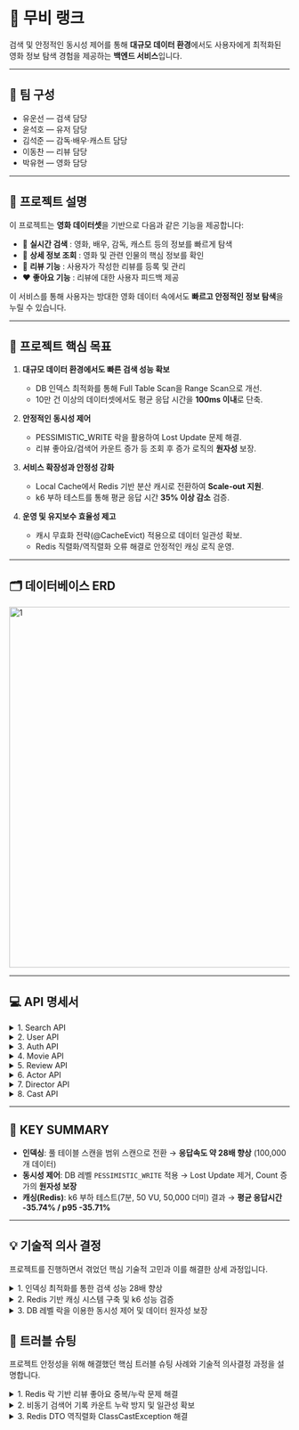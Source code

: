 # 🎥 무비 랭크

검색 및 안정적인 동시성 제어를 통해 **대규모 데이터 환경**에서도 사용자에게 최적화된 영화 정보 탐색 경험을 제공하는 **백엔드 서비스**입니다.

---

## 👥 팀 구성
- 유운선 — 검색 담당  
- 윤석호 — 유저 담당  
- 김석준 — 감독·배우·캐스트 담당  
- 이동찬 — 리뷰 담당  
- 박유현 — 영화 담당

---

## 🎯 프로젝트 설명

이 프로젝트는 **영화 데이터셋**을 기반으로 다음과 같은 기능을 제공합니다:

- 🔎 **실시간 검색** : 영화, 배우, 감독, 캐스트 등의 정보를 빠르게 탐색  
- 📖 **상세 정보 조회** : 영화 및 관련 인물의 핵심 정보를 확인  
- 📝 **리뷰 기능** : 사용자가 작성한 리뷰를 등록 및 관리  
- ❤️ **좋아요 기능** : 리뷰에 대한 사용자 피드백 제공  

이 서비스를 통해 사용자는 방대한 영화 데이터 속에서도 **빠르고 안정적인 정보 탐색**을 누릴 수 있습니다.

---

## 🚀 프로젝트 핵심 목표

1. **대규모 데이터 환경에서도 빠른 검색 성능 확보**
   - DB 인덱스 최적화를 통해 Full Table Scan을 Range Scan으로 개선.
   - 10만 건 이상의 데이터셋에서도 평균 응답 시간을 **100ms 이내**로 단축.

2. **안정적인 동시성 제어**
   - PESSIMISTIC_WRITE 락을 활용하여 Lost Update 문제 해결.
   - 리뷰 좋아요/검색어 카운트 증가 등 조회 후 증가 로직의 **원자성** 보장.

3. **서비스 확장성과 안정성 강화**
   - Local Cache에서 Redis 기반 분산 캐시로 전환하여 **Scale-out 지원**.
   - k6 부하 테스트를 통해 평균 응답 시간 **35% 이상 감소** 검증.

4. **운영 및 유지보수 효율성 제고**
   - 캐시 무효화 전략(@CacheEvict) 적용으로 데이터 일관성 확보.
   - Redis 직렬화/역직렬화 오류 해결로 안정적인 캐싱 로직 운영.

---

## 🗂️ 데이터베이스 ERD

<img width="1441" height="648" alt="1" src="https://github.com/user-attachments/assets/8a685974-c515-4c2d-bc40-5b88f0bf8aed" />

---

## 💻 API 명세서

<details>
<summary>1. Search API </summary>

| 권한 | 기능 | 담당자 | Method | Domain | URI | 비고 |
|------|------|--------|--------|--------|-----|------|
| USER | 영화 제목 검색 | 유운선 | GET | Search | /api/movies/search?title={내배캠} | - |
| USER | 영화 배우 검색 | 유운선 | GET | Search | /api/actors/search?name={홍길동} | - |
| USER | 영화 감독 검색 | 유운선 | GET | Search | /api/directors/search?name={홍길동} | - |
| USER | 인기 검색어 조회 | 유운선 | GET | Search | /api/search/popular | 비동기 카운트 로직 적용 |

</details>

<details>
<summary>2. User API </summary>

| 권한 | 기능 | 담당자 | Method | Domain | URI | 비고 |
|------|------|--------|--------|--------|-----|------|
| USER | 내 정보 조회 | 윤석호 | GET | User | /api/users/me | - |
| USER | 내 정보 수정 | 윤석호 | PUT | User | /api/users/me | - |
| USER | 다른 사용자 조회 | 윤석호 | GET | User | /api/users/{userId} | - |
| USER | 회원 탈퇴 | 윤석호 | DELETE | User | /api/users/withdraw | - |

</details>

<details>
<summary>3. Auth API </summary>

| 권한 | 기능 | 담당자 | Method | Domain | URI | 비고 |
|------|------|--------|--------|--------|-----|------|
| USER | 회원가입 | 윤석호 | POST | Auth | /api/auth/signup | - |
| USER | 로그인 | 윤석호 | POST | Auth | /api/auth/login | - |
| USER | 로그아웃 | 윤석호 | POST | Auth | /api/auth/logout | - |
| USER | 토큰 갱신 | 윤석호 | POST | Auth | /api/auth/refresh-token | 토큰 만료 시 사용 |
| USER | 비밀번호 수정 | 윤석호 | PATCH | Auth | /api/auth/password | - |

</details>

<details>
<summary>4. Movie API </summary>

| 권한 | 기능 | 담당자 | Method | Domain | URI | 비고 |
|------|------|--------|--------|--------|-----|------|
| ADMIN | 영화 등록 | 박유현 | POST | Movie | /api/movies | - |
| USER | 영화 목록 조회 | 박유현 | GET | Movie | /api/movies | - |
| USER | 영화 상세 조회 | 박유현 | GET | Movie | /api/movies/{movieId} | - |
| ADMIN | 영화 정보 수정 | 박유현 | PUT | Movie | /api/movies/{movieId} | - |
| ADMIN | 영화 삭제 | 박유현 | DELETE | Movie | /api/movies/{movieId} | - |

</details>

<details>
<summary>5. Review API </summary>

| 권한 | 기능 | 담당자 | Method | Domain | URI | 비고 |
|------|------|--------|--------|--------|-----|------|
| USER | 내가 작성한 리뷰 목록 조회 | 이동찬 | GET | Review | /api/users/me/reviews?page=1&size=10 | - |
| USER | 리뷰 목록 조회 | 이동찬 | GET | Review | /api/movies/{movieId}/reviews?page=1&size=10 | - |
| USER | 리뷰 작성 | 이동찬 | POST | Review | /api/movies/{movieId}/reviews | - |
| USER | 리뷰 수정 | 이동찬 | PUT | Review | /api/reviews/{reviewId} | - |
| USER | 리뷰 삭제 | 이동찬 | DELETE | Review | /api/reviews/{reviewId} | - |
| USER | 리뷰 좋아요 | 이동찬 | POST | Review | /api/reviews/{reviewId}/likes | 동시성 제어 로직 적용 |
| USER | 리뷰 좋아요 취소 | 이동찬 | DELETE | Review | /api/reviews/{reviewId}/likes | 동시성 제어 로직 적용 |

</details>

<details>
<summary>6. Actor API </summary>

| 권한 | 기능 | 담당자 | Method | Domain | URI | 비고 |
|------|------|--------|--------|--------|-----|------|
| ADMIN | 배우 등록 | 김석준 | POST | Actor | /api/actors | - |
| USER | 배우 목록 조회 | 김석준 | GET | Actor | /api/actors | - |
| USER | 배우 상세 조회 (일반) | 김석준 | GET | Actor | /api/v1/actors/{actorId} | 일반 DB 조회 |
| USER | 배우 상세 조회 (Redis) | 김석준 | GET | Actor | /api/v2/actors/{actorId} | Redis 캐싱 적용 |
| ADMIN | 배우 정보 수정 | 김석준 | PUT | Actor | /api/actors/{actorId} | - |
| ADMIN | 배우 삭제 | 김석준 | DELETE | Actor | /api/actors/{actorId} | - |

</details>

<details>
<summary>7. Director API </summary>

| 권한 | 기능 | 담당자 | Method | Domain | URI | 비고 |
|------|------|--------|--------|--------|-----|------|
| ADMIN | 감독 등록 | 김석준 | POST | Director | /api/directors | - |
| USER | 감독 목록 조회 | 김석준 | GET | Director | /api/directors | - |
| USER | 감독 상세 조회 (일반) | 김석준 | GET | Director | /api/v1/directors/{directorId} | 일반 DB 조회 |
| USER | 감독 상세 조회 (Redis) | 김석준 | GET | Director | /api/v2/directors/{directorId} | Redis 캐싱 적용 |
| ADMIN | 감독 정보 수정 | 김석준 | PUT | Director | /api/directors/{directorId} | - |
| ADMIN | 감독 삭제 | 김석준 | DELETE | Director | /api/directors/{directorId} | - |

</details>

<details>
<summary>8. Cast API </summary>

| 권한 | 기능 | 담당자 | Method | Domain | URI | 비고 |
|------|------|--------|--------|--------|-----|------|
| ADMIN | 출연진 등록 | 김석준 | POST | Cast | /api/movies/cast | - |
| USER | 출연진 조회 | 김석준 | GET | Cast | /api/movies/cast | - |
| ADMIN | 출연진 삭제 | 김석준 | DELETE | Cast | /api/movies/casts/1/1 | - |

</details>

---

## 🔑 KEY SUMMARY

- **인덱싱**: 풀 테이블 스캔을 범위 스캔으로 전환 → **응답속도 약 28배 향상** (100,000개 데이터)  
- **동시성 제어**: DB 레벨 `PESSIMISTIC_WRITE` 적용 → Lost Update 제거, Count 증가의 **원자성 보장**  
- **캐싱(Redis)**: k6 부하 테스트(7분, 50 VU, 50,000 더미) 결과 → **평균 응답시간 -35.74% / p95 -35.71%**  

---

## 💡 기술적 의사 결정
프로젝트를 진행하면서 겪었던 핵심 기술적 고민과 이를 해결한 상세 과정입니다.

<details>
<summary>1. 인덱싱 최적화를 통한 검색 성능 28배 향상</summary>

데이터베이스에 10만 건 이상의 데이터가 적재되면서, 사용자의 핵심 탐색 경험인 검색 API의 응답 속도가 현저히 저하되는 문제가 발생했습니다.

### 📌 인덱싱을 통한 검색 성능 개선

| 항목        | 상세 내용 |
|-------------|-----------|
| **내가 구현한 기능** | 영화, 배우, 캐스트 등의 핵심 정보 검색 API |
| **주요 로직** | 사용자가 입력한 키워드를 기반으로 DB에서 데이터를 조회하는 로직 |
| **배경** | 초기 쿼리 작성 시, WHERE 절 조건이 인덱스를 효과적으로 활용하지 못해 대규모 데이터 환경에서 Full Table Scan 발생 → 검색 응답 시간이 수 초대로 지연됨 |
| **요구사항** | 10만 건 이상의 데이터셋에서도 **100ms 이내**의 검색 응답 속도를 확보하여 사용자 경험 최적화 |
| **선택지** | 1. DB 인덱스 최적화 <br> 2. 전문 검색 엔진 도입 |
| **선택 사유** | 초기 프로젝트 범위와 인프라 복잡도를 고려하여 **DB 인덱스 최적화**를 우선 선택. 기존 DB 기능을 활용하는 것이 비용 및 운영 효율성 측면에서 유리하다고 판단 |
| **결과** | 인덱싱 추가를 통해 **Full Table Scan → 범위 스캔**으로 변경, 응답 시간을 약 **28배 이상 향상** |


</details>

<details>
<summary>2. Redis 기반 캐싱 시스템 구축 및 k6 성능 검증</summary>

잦은 요청이 발생하는 배우 정보 조회 API에 대해 응답 속도를 개선하고, 서비스 확장성을 확보하기 위해 캐싱을 도입했습니다.

### 📌 Redis 캐싱 적용 및 성능 개선

| 항목        | 상세 내용 |
|-------------|-----------|
| **내가 구현한 기능** | 배우 검색 API의 캐싱 적용 및 Redis로의 전환 |
| **주요 로직** | 배우 정보 조회 시, Redis 캐시를 먼저 확인하고 없으면 DB에서 조회 후 캐시에 저장하는 **Cache-Aside 전략** 사용 |
| **배경** | 로컬 캐시 사용 시 서버 인스턴스 간 **데이터 불일치 문제** 발생 → 서비스 안정성 저해 및 Scale-out 불가능 |
| **요구사항** | 단순 속도 향상뿐 아니라, **여러 인스턴스 간 일관성 유지 + 수평 확장 가능한 캐싱 아키텍처** 구축 |
| **선택지** | 1. Local Cache <br>2. **Redis** |
| **선택 사유** | 서비스 **안정성 및 확장성 확보**를 최우선 목표로 두고 Redis로 전환. 분산 캐시를 통해 데이터 일관성을 유지하고 메모리 부담을 분산 |
| **검증** | `k6`를 활용하여 **7분간 최대 50 VU** 부하 테스트 (5만 건 더미 데이터셋) 진행 |
| **결과** | 평균 응답 시간 **35.74% 감소**, p95 응답 시간 **35.71% 감소** |

</details>

<details>
<summary>3. DB 레벨 락을 이용한 동시성 제어 및 데이터 원자성 보장</summary>

여러 사용자가 동시에 Count를 증가시키는 작업(예: 리뷰 좋아요)을 수행할 때 발생하는 데이터 무결성 문제를 해결했습니다.

### 📌 동시성 제어를 통한 Count 증가 로직 안정화

| 항목        | 상세 내용 |
|-------------|-----------|
| **내가 구현한 기능** | 리뷰 좋아요/취소, 검색어 카운트 증가 등 '조회 후 증가' 방식의 업데이트 로직 |
| **주요 로직** | 트랜잭션 시작 시 특정 레코드에 **락을 걸고**, Count를 증가시킨 후 트랜잭션 종료 시 락 해제 |
| **배경** | `COUNT = COUNT + 1` 로직이 DB 조회 + 업데이트 두 단계로 실행 → 동시 요청 시 다른 트랜잭션이 끼어들어 **Lost Update 문제 발생** |
| **요구사항** | 동시성 요청 환경에서도 Count 증가의 **원자성** 보장 및 데이터 신뢰성 확보 |
| **선택지** | 1. 낙관적 락 <br>2. 비관적 락 |
| **선택 사유** | 동시 요청이 빈번하고 충돌 가능성이 높은 Count 증가 로직에는 **DB 레벨 비관적 락**을 적용. 충돌 발생 시 재시도 비용이 적고 안정성이 높아 Race Condition을 원천 차단 가능 |
| **결과** | 동시성 제어를 통해 **Lost Update 문제를 방지**하고, Count 증가 로직의 **원자성을 보장** |


</details>

## 🚨 트러블 슈팅
프로젝트 안정성을 위해 해결했던 핵심 트러블 슈팅 사례와 기술적 의사결정 과정을 설명합니다.

<details>
<summary>1. Redis 락 기반 리뷰 좋아요 중복/누락 문제 해결</summary>

문제 배경: 여러 사용자가 동시에 같은 리뷰에 좋아요를 누를 경우, 좋아요 수를 단순 조회 → 증가 방식으로 처리하던 로직에서 동시성 문제로 인해 좋아요 수가 정확히 반영되지 않거나 중복 증가하는 현상 발생.

해결 방안: 좋아요 요청에 대해 Redis 기반의 락 처리 방식을 적용하여 임계 영역을 보호하고 원자성을 확보했습니다.

기술적 의사결정: DB 락 대신 Redis 분산 락을 사용하여 DB 부하를 줄이고 애플리케이션 레벨에서 동시성을 제어하여 성능과 안정성을 동시에 확보했습니다.

결과: 동시 요청 환경에서도 정확한 좋아요 수 집계가 가능해졌으며, 사용자 피드백 기능의 신뢰성과 안정성이 향상되었습니다.

</details>

<details>
<summary>2. 비동기 검색어 기록 카운트 누락 방지 및 일관성 확보</summary>

문제 배경: @Async로 비동기 분리된 검색어 기록 로직에 여러 요청이 동시에 접근하여 동일 검색어의 카운트가 누락되는 현상 발생.

해결 방안 1) 레포지토리 계층에 **비관적 락을 적용하여 특정 검색 레코드를 조회하는 순간 다른 트랜잭션의 접근을 차단하여 원자성을 확보했습니다.

해결 방안 2) INSERT 충돌 시 재시도 로직을 추가하여 카운트 누락을 방지하고, 트랜잭션 완료 후 @CacheEvict를 실행하여 캐싱된 검색어 목록의 일관성을 확보했습니다.

결과: 비동기 환경에서 데이터 무결성을 유지하면서도, 메인 스레드의 응답 속도에 영향을 주지 않고 검색어 기록 기능을 안정적으로 운영할 수 있게 되었습니다.

</details>

<details>
<summary>3. Redis DTO 역직렬화 ClassCastException 해결</summary>

문제 배경: Redis에 DTO 객체를 저장하고 다시 꺼낼 때, 타입 정보가 유실되어 LinkedHashMap 형태로 역직렬화되면서 ClassCastException이 발생. 이는 커스텀 ObjectMapper 사용 시 기본 다형성 설정이 초기화되어 발생한 문제였습니다.

해결 방안: 커스텀 ObjectMapper 설정에 타입 정보를 포함시키는 설정을 추가했습니다.

기술적 의사결정: Spring Data Redis의 기본 직렬화 설정에 의존하기보다, 커스텀 ObjectMapper에 명시적으로 DTO의 타입을 포함하여 안전한 역직렬화를 보장하도록 설정했습니다.

결과: DTO가 정확한 타입으로 역직렬화되도록 보장하여 서비스의 안정성을 확보하고 런타임 오류를 방지했습니다.

</details>
